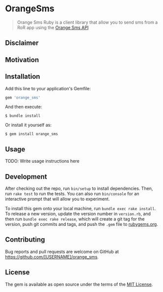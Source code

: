 # OrangeSms

> Orange Sms Ruby is a client library that allow you to send sms from a RoR app using the [Orange Sms API](https://developer.orange.com/apis/sms-sn/overview)

## Disclaimer

## Motivation

## Installation

Add this line to your application's Gemfile:

```ruby
gem 'orange_sms'
```

And then execute:

    $ bundle install

Or install it yourself as:

    $ gem install orange_sms

## Usage 

TODO: Write usage instructions here

## Development

After checking out the repo, run `bin/setup` to install dependencies. Then, run `rake test` to run the tests. You can also run `bin/console` for an interactive prompt that will allow you to experiment.

To install this gem onto your local machine, run `bundle exec rake install`. To release a new version, update the version number in `version.rb`, and then run `bundle exec rake release`, which will create a git tag for the version, push git commits and tags, and push the `.gem` file to [rubygems.org](https://rubygems.org).

## Contributing

Bug reports and pull requests are welcome on GitHub at https://github.com/[USERNAME]/orange_sms.


## License

The gem is available as open source under the terms of the [MIT License](https://opensource.org/licenses/MIT).
